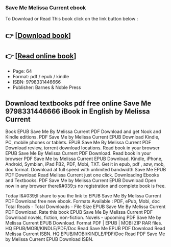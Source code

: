 ### Save Me Melissa Current ebook

To Download or Read This book click on the link button below :

## 👉  [**[Download book](http://filesbooks.info/download.php?group=book&from=github.com&id=718230&lnk=1064 "Download book")**]

## 👉  [**[Read online book](http://filesbooks.info/download.php?group=book&from=github.com&id=718230&lnk=1064 "Read online book")**]


* Page: 64
* Format: pdf / epub / kindle
* ISBN: 9798331446666
* Publisher: Barnes &amp; Noble Press



## Download textbooks pdf free online Save Me 9798331446666 iBook in English by Melissa Current


Book EPUB Save Me By Melissa Current PDF Download and get Nook and Kindle editions. PDF Save Me by Melissa Current EPUB Download Kindle, PC, mobile phones or tablets. EPUB Save Me By Melissa Current PDF Download review, torrent download locations. Read book in your browser EPUB Save Me By Melissa Current PDF Download. Read book in your browser PDF Save Me by Melissa Current EPUB Download. Kindle, iPhone, Android, Symbian, iPad FB2, PDF, Mobi, TXT. Get it in epub, pdf , azw, mob, doc format. Download at full speed with unlimited bandwidth Save Me EPUB PDF Download Read Melissa Current just one click. Downloading Ebooks and Textbooks. PDF Save Me by Melissa Current EPUB Download Open now in any browser there&amp;#039;s no registration and complete book is free.

Today I&amp;#039;ll share to you the link to EPUB Save Me By Melissa Current PDF Download free new ebook. Formats Available : PDF, ePub, Mobi, doc Total Reads - Total Downloads - File Size EPUB Save Me By Melissa Current PDF Download. Rate this book EPUB Save Me By Melissa Current PDF Download novels, fiction, non-fiction. Novels - upcoming PDF Save Me by Melissa Current EPUB Download. Format PDF | EPUB | MOBI ZIP RAR files. HQ EPUB/MOBI/KINDLE/PDF/Doc Read Save Me EPUB PDF Download Read Melissa Current ISBN. HQ EPUB/MOBI/KINDLE/PDF/Doc Read PDF Save Me by Melissa Current EPUB Download ISBN.





